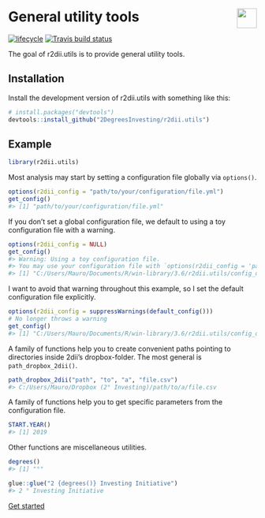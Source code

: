 
<!-- README.md is generated from README.Rmd. Please edit that file -->

# <img src="https://i.imgur.com/3jITMq8.png" align="right" height=40 /> General utility tools

<!-- badges: start -->

[![lifecycle](https://img.shields.io/badge/lifecycle-experimental-orange.svg)](https://www.tidyverse.org/lifecycle/#experimental)
[![Travis build
status](https://travis-ci.org/2DegreesInvesting/r2dii.utils.svg?branch=master)](https://travis-ci.org/2DegreesInvesting/r2dii.utils)
<!-- badges: end -->

The goal of r2dii.utils is to provide general utility tools.

## Installation

Install the development version of r2dii.utils with something like this:

``` r
# install.packages("devtools")
devtools::install_github("2DegreesInvesting/r2dii.utils")
```

## Example

``` r
library(r2dii.utils)
```

Most analysis may start by setting a configuration file globally via
`options()`.

``` r
options(r2dii_config = "path/to/your/configuration/file.yml")
get_config()
#> [1] "path/to/your/configuration/file.yml"
```

If you don’t set a global configuration file, we default to using a toy
configuration file with a warning.

``` r
options(r2dii_config = NULL)
get_config()
#> Warning: Using a toy configuration file.
#> You may use your configuration file with `options(r2dii_config = 'path/to/config.yml')`
#> [1] "C:/Users/Mauro/Documents/R/win-library/3.6/r2dii.utils/config_demo.yml"
```

I want to avoid that warning throughout this example, so I set the
default configuration file explicitly.

``` r
options(r2dii_config = suppressWarnings(default_config()))
# No longer throws a warning
get_config()
#> [1] "C:/Users/Mauro/Documents/R/win-library/3.6/r2dii.utils/config_demo.yml"
```

A family of functions help you to create convenient paths pointing to
directories inside 2dii’s dropbox-folder. The most general is
`path_dropbox_2dii()`.

``` r
path_dropbox_2dii("path", "to", "a", "file.csv")
#> C:/Users/Mauro/Dropbox (2° Investing)/path/to/a/file.csv
```

A family of functions help you to get specific parameters from the
configuration file.

``` r
START.YEAR()
#> [1] 2019
```

Other functions are miscellaneous utilities.

``` r
degrees()
#> [1] "°"

glue::glue("2 {degrees()} Investing Initiative")
#> 2 ° Investing Initiative
```

[Get started](https://2degreesinvesting.github.io/r2dii/#examples)
